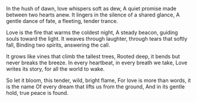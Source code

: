 In the hush of dawn, love whispers soft as dew,
A quiet promise made between two hearts anew.
It lingers in the silence of a shared glance,
A gentle dance of fate, a fleeting, tender trance.

Love is the fire that warms the coldest night,
A steady beacon, guiding souls toward the light.
It weaves through laughter, through tears that softly fall,
Binding two spirits, answering the call.

It grows like vines that climb the tallest trees,
Rooted deep, it bends but never breaks the breeze.
In every heartbeat, in every breath we take,
Love writes its story, for all the world to wake.

So let it bloom, this tender, wild, bright flame,
For love is more than words, it is the name
Of every dream that lifts us from the ground,
And in its gentle hold, true peace is found.
